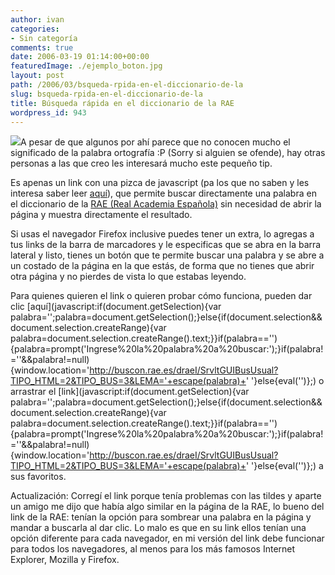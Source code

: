 ```yaml
---
author: ivan
categories:
- Sin categoría
comments: true
date: 2006-03-19 01:14:00+00:00
featuredImage: ./ejemplo_boton.jpg
layout: post
path: /2006/03/bsqueda-rpida-en-el-diccionario-de-la
slug: bsqueda-rpida-en-el-diccionario-de-la
title: Búsqueda rápida en el diccionario de la RAE
wordpress_id: 943
---
```


[![](https://photos1.blogger.com/blogger/5311/455/200/ejemplo_boton.jpg)](https://photos1.blogger.com/blogger/5311/455/1600/ejemplo_boton.jpg)A pesar de que algunos por ahí parece que no conocen mucho el significado de la palabra ortografía :P (Sorry si alguien se ofende), hay otras personas a las que creo les interesará mucho este pequeño tip.

Es apenas un link con una pizca de javascript (pa los que no saben y les interesa saber leer [aquí](https://es.wikipedia.org/wiki/Javascript)), que permite buscar directamente una palabra en el diccionario de la [RAE (Real Academia Española)](https://www.rae.es/) sin necesidad de abrir la página y muestra directamente el resultado.

Si usas el navegador Firefox inclusive puedes tener un extra, lo agregas a tus links de la barra de marcadores y le especificas que se abra en la barra lateral y listo, tienes un botón que te permite buscar una palabra y se abre a un costado de la página en la que estás, de forma que no tienes que abrir otra página y no pierdes de vista lo que estabas leyendo.

Para quienes quieren el link o quieren probar cómo funciona, pueden dar clic [aquí](javascript:if(document.getSelection){var palabra='';palabra=document.getSelection();}else{if(document.selection&&document.selection.createRange){var palabra=document.selection.createRange().text;}}if(palabra==''){palabra=prompt('Ingrese%20la%20palabra%20a%20buscar:');}if(palabra!=''&&palabra!=null){window.location='http://buscon.rae.es/draeI/SrvltGUIBusUsual?TIPO_HTML=2&TIPO_BUS=3&LEMA='+escape(palabra)+' '}else{eval('')};) o arrastrar el [link](javascript:if(document.getSelection){var palabra='';palabra=document.getSelection();}else{if(document.selection&&document.selection.createRange){var palabra=document.selection.createRange().text;}}if(palabra==''){palabra=prompt('Ingrese%20la%20palabra%20a%20buscar:');}if(palabra!=''&&palabra!=null){window.location='http://buscon.rae.es/draeI/SrvltGUIBusUsual?TIPO_HTML=2&TIPO_BUS=3&LEMA='+escape(palabra)+' '}else{eval('')};) a sus favoritos.

Actualización: Corregí el link porque tenía problemas con las tildes y aparte un amigo me dijo que había algo similar en la página de la RAE, lo bueno del link de la RAE: tenían la opción para sombrear una palabra en la página y mandar a buscarla al dar clic. Lo malo es que en su link ellos tenían una opción diferente para cada navegador, en mi versión del link debe funcionar para todos los navegadores, al menos para los más famosos Internet Explorer, Mozilla y Firefox.
